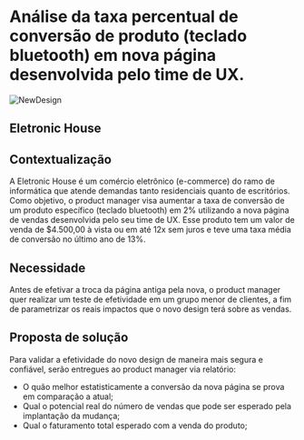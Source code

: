 #  Análise da taxa percentual de conversão de produto (teclado bluetooth) em nova página desenvolvida pelo time de UX.
![NewDesign](https://www.kindpng.com/imgv/Thmhmxo_e-commerce-png-transparent-png)

## Eletronic House 

## Contextualização
A Eletronic House é um comércio eletrônico (e-commerce) do ramo de informática que atende demandas tanto residenciais quanto de escritórios.
Como objetivo, o product manager visa aumentar a taxa de conversão de um produto específico (teclado bluetooth) em 2% utilizando a nova página de vendas desenvolvida pelo seu time de UX.
Esse produto tem um valor de venda de $4.500,00 à vista ou em até 12x sem juros e teve uma taxa média de conversão no último ano de 13%.

## Necessidade
Antes de efetivar a troca da página antiga pela nova, o product manager quer realizar um teste de efetividade em um grupo menor de clientes, a fim de parametrizar os reais impactos que o novo design terá sobre as vendas.

## Proposta de solução
Para validar a efetividade do novo design de maneira mais segura e confiável, serão entregues ao product manager via relatório:
- O quão melhor estatisticamente a conversão da nova página se prova em comparação a atual;
- Qual o potencial real do número de vendas que pode ser esperado pela implantação da mudança;
- Qual o faturamento total esperado com a venda do produto;
    